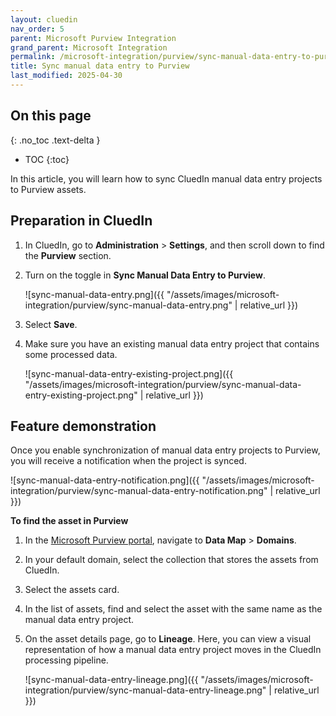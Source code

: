 ```yaml
---
layout: cluedin
nav_order: 5
parent: Microsoft Purview Integration
grand_parent: Microsoft Integration
permalink: /microsoft-integration/purview/sync-manual-data-entry-to-purview
title: Sync manual data entry to Purview
last_modified: 2025-04-30
---
```

## On this page
{: .no_toc .text-delta }
- TOC
{:toc}

In this article, you will learn how to sync CluedIn manual data entry projects to Purview assets.

## Preparation in CluedIn

1. In CluedIn, go to **Administration** > **Settings**, and then scroll down to find the **Purview** section.
    
1. Turn on the toggle in **Sync Manual Data Entry to Purview**.

    ![sync-manual-data-entry.png]({{ "/assets/images/microsoft-integration/purview/sync-manual-data-entry.png" | relative_url }})

1. Select **Save**.

1. Make sure you have an existing manual data entry project that contains some processed data.

    ![sync-manual-data-entry-existing-project.png]({{ "/assets/images/microsoft-integration/purview/sync-manual-data-entry-existing-project.png" | relative_url }})

## Feature demonstration

Once you enable synchronization of manual data entry projects to Purview, you will receive a notification when the project is synced.

![sync-manual-data-entry-notification.png]({{ "/assets/images/microsoft-integration/purview/sync-manual-data-entry-notification.png" | relative_url }})

**To find the asset in Purview**

1. In the [Microsoft Purview portal](https://purview.microsoft.com/), navigate to **Data Map** > **Domains**.

1. In your default domain, select the collection that stores the assets from CluedIn.

1. Select the assets card.

1. In the list of assets, find and select the asset with the same name as the manual data entry project.

1. On the asset details page, go to **Lineage**. Here, you can view a visual representation of how a manual data entry project moves in the CluedIn processing pipeline.

    ![sync-manual-data-entry-lineage.png]({{ "/assets/images/microsoft-integration/purview/sync-manual-data-entry-lineage.png" | relative_url }})
